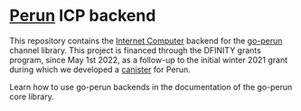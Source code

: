 # [Perun](https://perun.network/) ICP backend

This repository contains the [Internet Computer](https://dfinity.org/) backend for the [go-perun](https://github.com/perun-network/go-perun) channel library.
This project is financed through the DFINITY grants program, since May 1st 2022, as a follow-up to the initial winter 2021 grant during which we developed a [canister](https://github.com/perun-network/perun-icp-canister) for Perun.

Learn how to use go-perun backends in the documentation of the go-perun core library.